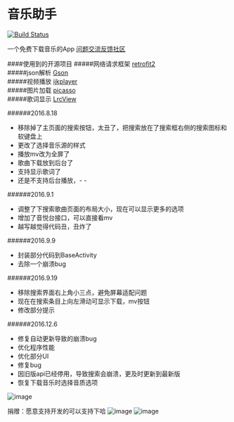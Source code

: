 # 音乐助手
[![Build Status](https://travis-ci.org/Ezalor/MusicUU.svg?branch=master)](https://travis-ci.org/Ezalor/MusicUU)

一个免费下载音乐的App
[问题交流反馈社区](http://qtfreet.cn)  

####使用到的开源项目
#####网络请求框架
[retrofit2](https://github.com/square/retrofit)  
#####json解析
[Gson](https://github.com/google/gson)  
#####视频播放
[ijkplayer](https://github.com/Bilibili/ijkplayer)  
#####图片加载
[picasso](https://github.com/square/picasso)  
#####歌词显示
[LrcView](https://github.com/WuLiFei/LyricViewDemo)

######2016.8.18
* 移除掉了主页面的搜索按钮，太丑了，把搜索放在了搜索框右侧的搜索图标和软键盘上
* 更改了选择音乐源的样式
* 播放mv改为全屏了
* 歌曲下载放到后台了
* 支持显示歌词了
* 还是不支持后台播放，- -

######2016.9.1
* 调整了下搜索歌曲页面的布局大小，现在可以显示更多的选项
* 增加了音悦台接口，可以直接看mv
* 越写越觉得代码丑，丑炸了

######2016.9.9
* 封装部分代码到BaseActivity
* 去除一个崩溃bug

######2016.9.19
* 移除搜索界面右上角小三点，避免屏幕适配问题
* 现在在搜索条目上向左滑动可显示下载，mv按钮
* 修改部分提示

######2016.12.6
* 修复自动更新导致的崩溃bug
* 优化程序性能
* 优化部分UI
* 修复bug
* 因旧版api已经停用，导致搜索会崩溃，更及时更新到最新版
* 恢复下载音乐时选择音质选项

![image](https://raw.githubusercontent.com/Qrilee/MusicUU/master/screenshots/pic.png)

捐赠：愿意支持开发的可以支持下哈
![image](http://qtfreet.com/zfb.png) ![image](http://qtfreet.com/wx.png)

